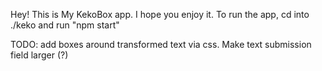 Hey! This is My KekoBox app. I hope you enjoy it.
To run the app, cd into ./keko  and run "npm start" 

TODO:
add boxes around transformed text via css.
Make text submission field larger (?)

